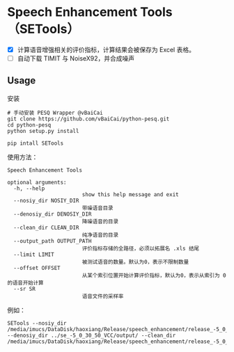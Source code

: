 # Speech Enhancement Tools（SETools）

- [x] 计算语音增强相关的评价指标，计算结果会被保存为 Excel 表格。
- [ ] 自动下载 TIMIT 与 NoiseX92，并合成噪声

## Usage

安装 

```shell
# 手动安装 PESQ Wrapper @vBaiCai
git clone https://github.com/vBaiCai/python-pesq.git
cd python-pesq
python setup.py install

pip intall SETools
```

使用方法：

```shell
Speech Enhancement Tools

optional arguments:
  -h, --help            
                        show this help message and exit
  --nosiy_dir NOSIY_DIR
                        带噪语音目录
  --denosiy_dir DENOSIY_DIR
                        降噪语音的目录
  --clean_dir CLEAN_DIR
                        纯净语音的目录
  --output_path OUTPUT_PATH
                        评价指标存储的全路径，必须以拓展名 .xls 结尾
  --limit LIMIT         
                        被测试语音的数量。默认为0，表示不限制数量
  --offset OFFSET       
                        从某个索引位置开始计算评价指标，默认为0，表示从索引为 0 的语音开始计算
  --sr SR               
                        语音文件的采样率
```

例如：

```shell
SETools --nosiy_dir /media/imucs/DataDisk/haoxiang/Release/speech_enhancement/release_-5_0_30_50/test/noisy/ --denosiy_dir ../se_-5_0_30_50_VCC/output/ --clean_dir /media/imucs/DataDisk/haoxiang/Release/speech_enhancement/release_-5_0_30_50/test/clean
```
